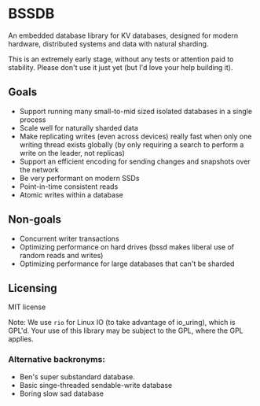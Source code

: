 # BSSDB

An embedded database library for KV databases, designed for modern hardware, distributed systems and data with natural sharding.

This is an extremely early stage, without any tests or attention paid to stability. Please don't use it just yet (but I'd love your help building it).

## Goals

- Support running many small-to-mid sized isolated databases in a single process
- Scale well for naturally sharded data
- Make replicating writes (even across devices) really fast when only one writing thread exists globally (by only requiring a search to perform a write on the leader, not replicas)
- Support an efficient encoding for sending changes and snapshots over the network
- Be very performant on modern SSDs
- Point-in-time consistent reads
- Atomic writes within a database

## Non-goals

- Concurrent writer transactions
- Optimizing performance on hard drives (bssd makes liberal use of random reads and writes)
- Optimizing performance for large databases that can't be sharded

## Licensing

MIT license

Note: We use `rio` for Linux IO (to take advantage of io_uring), which is GPL'd.
Your use of this library may be subject to the GPL, where the GPL applies.

### Alternative backronyms:

- Ben's super substandard database.
- Basic singe-threaded sendable-write database
- Boring slow sad database
